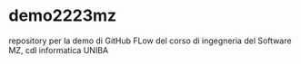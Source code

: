 # demo2223mz
repository per la demo di GitHub FLow del corso di ingegneria del Software MZ, cdl informatica UNIBA
